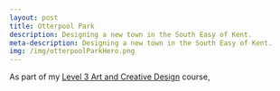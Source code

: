 ```yaml
---
layout: post
title: Otterpool Park
description: Designing a new town in the South Easy of Kent.
meta-description: Designing a new town in the South Easy of Kent.
img: /img/otterpoolParkHero.png
---
```


As part of my [Level 3 Art and Creative Design](http://eastkent.ac.uk/course/art-and-creative-design-level-3) course,
